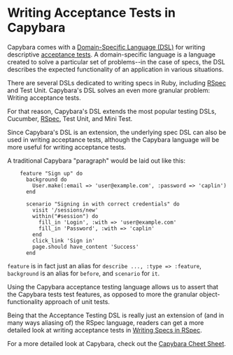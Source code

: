 # Writing Acceptance Tests in Capybara

Capybara comes with a [Domain-Specific Language (DSL)](google.com) for writing descriptive [acceptance tests](google.com). A domain-specific language is a language created to solve a particular set of problems--in the case of specs, the DSL describes the expected functionality of an application in various situations. 

There are several DSLs dedicated to writing specs in Ruby, including [RSpec](https://github.com/brettshollenberger/ruby_wiki/blob/master/Setting%20Up%20RSpec.md) and Test Unit. Capybara's DSL solves an even more granular problem: Writing acceptance tests.

For that reason, Capybara's DSL extends the most popular testing DSLs, Cucumber, [RSpec](https://github.com/brettshollenberger/ruby_wiki/blob/master/Writing%20Specs%20in%20RSpec.md), Test Unit, and Mini Test. 

Since Capybara's DSL is an extension, the underlying spec DSL can also be used in writing acceptance tests, although the Capybara language will be more useful for writing acceptance tests. 

A traditional Capybara "paragraph" would be laid out like this:

		feature "Sign up" do
		  background do
		    User.make(:email => 'user@example.com', :password => 'caplin')
		  end
		
		  scenario "Signing in with correct credentials" do
		    visit '/sessions/new'
		    within("#session") do
		      fill_in 'Login', :with => 'user@example.com'
		      fill_in 'Password', :with => 'caplin'
		    end
		    click_link 'Sign in'
		    page.should have_content 'Success'
		  end
		  
`feature` is in fact just an alias for `describe ..., :type => :feature`, `background` is an alias for `before`, and `scenario` for `it`.

Using the Capybara acceptance testing language allows us to assert that the Capybara tests test features, as opposed to more the granular object-functionality approach of unit tests. 

Being that the Acceptance Testing DSL is really just an extension of (and in many ways aliasing of) the RSpec language, readers can get a more detailed look at writing acceptance tests in [Writing Specs in RSpec](https://github.com/brettshollenberger/ruby_wiki/blob/master/Writing%20Specs%20in%20RSpec.md).

For a more detailed look at Capybara, check out the [Capybara Cheet Sheet](https://github.com/brettshollenberger/ruby_wiki/blob/master/Capybara%20Cheat%20Sheet.md).